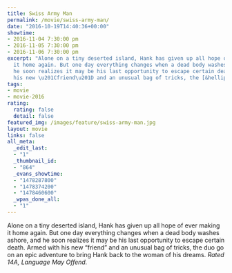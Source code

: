 ```yaml
---
title: Swiss Army Man
permalink: /movie/swiss-army-man/
date: "2016-10-19T14:40:36+00:00"
showtime:
- 2016-11-04 7:30:00 pm
- 2016-11-05 7:30:00 pm
- 2016-11-06 7:30:00 pm
excerpt: "Alone on a tiny deserted island, Hank has given up all hope of ever making
  it home again. But one day everything changes when a dead body washes ashore, and
  he soon realizes it may be his last opportunity to escape certain death. Armed with
  his new \u201Cfriend\u201D and an unusual bag of tricks, the [&hellip;]"
tags:
- movie
- movie-2016
rating:
  rating: false
  detail: false
featured_img: /images/feature/swiss-army-man.jpg
layout: movie
links: false
all_meta:
  _edit_last:
  - "1"
  _thumbnail_id:
  - "864"
  _evans_showtime:
  - "1478287800"
  - "1478374200"
  - "1478460600"
  _wpas_done_all:
  - "1"
---
```


Alone on a tiny deserted island, Hank has given up all hope of ever making it home again. But one day everything changes when a dead body washes ashore, and he soon realizes it may be his last opportunity to escape certain death. Armed with his new “friend” and an unusual bag of tricks, the duo go on an epic adventure to bring Hank back to the woman of his dreams. *Rated 14A, Language May Offend.*